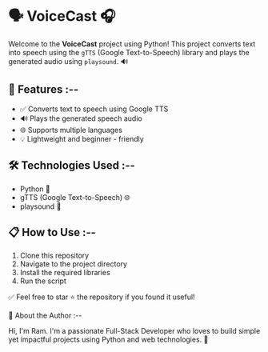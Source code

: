# 🗣️ VoiceCast 🎧

Welcome to the **VoiceCast** project using Python! This project converts text into speech using the `gTTS` (Google Text-to-Speech) library and plays the generated audio using `playsound`. 🔊

## 📌 Features :--
- ✅ Converts text to speech using Google TTS
- 🔊 Plays the generated speech audio
- 🌐 Supports multiple languages
- 💡 Lightweight and beginner - friendly

## 🛠️ Technologies Used :--
- Python 🐍
- gTTS (Google Text-to-Speech) 🌐
- playsound 🎵

## 📋 How to Use :--

1. Clone this repository
2. Navigate to the project directory
3. Install the required libraries
4. Run the script

✅ Feel free to star ⭐ the repository if you found it useful!

🚀 About the Author :--

Hi, I'm Ram. I'm a passionate Full-Stack Developer who loves to build simple yet impactful projects using Python and web technologies. 🌟
